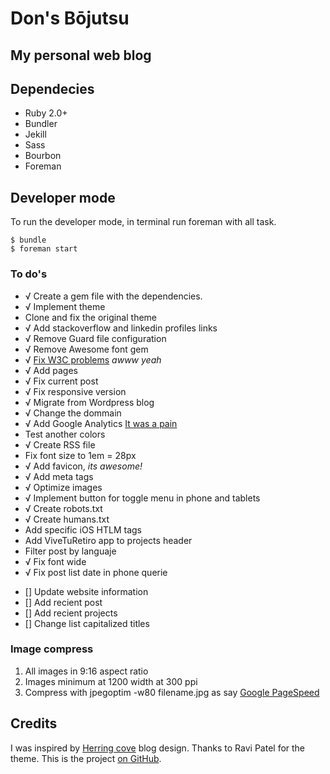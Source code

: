 Don's Bōjutsu
====================

My personal web blog
--------------------

## Dependecies

* Ruby 2.0+
* Bundler
* Jekill
* Sass
* Bourbon
* Foreman

## Developer mode

To run the developer mode, in terminal run foreman with all task.

    $ bundle
    $ foreman start

### To do's

* √ Create a gem file with the dependencies.
* √ Implement theme
* Clone and fix the original theme
* √ Add stackoverflow and linkedin profiles links
* √ Remove Guard file configuration
* √ Remove Awesome font gem
* √ [Fix W3C problems](http://validator.w3.org/check?uri=http%3A%2F%2Fgzfrancisco.github.io&charset=%28detect+automatically%29&doctype=Inline&group=0) *awww yeah*
* √ Add pages
* √ Fix current post
* √ Fix responsive version
* √ Migrate from Wordpress blog
* √ Change the dommain
* √ Add Google Analytics [It was a pain](https://productforums.google.com/forum/#!topic/analytics/WlMQzed6wC8)
* Test another colors
* √ Create RSS file
* Fix font size to 1em = 28px
* √ Add favicon, *its awesome!*
* √ Add meta tags
* √ Optimize images
* √ Implement button for toggle menu in phone and tablets
* √ Create robots.txt
* √ Create humans.txt
* Add specific iOS HTLM tags
* Add ViveTuRetiro app to projects header
* Filter post by languaje
* √ Fix font wide
* √ Fix post list date in phone querie

- [] Update website information
- [] Add recient post
- [] Add recient projects
- [] Change list capitalized titles


### Image compress

1. All images in 9:16 aspect ratio
2. Images minimum at 1200 width at 300 ppi
3. Compress with jpegoptim -w80 filename.jpg as say [Google PageSpeed](https://developers.google.com/speed/docs/best-practices/payload#CompressImages)


## Credits

I was inspired by [Herring cove](http://arnp.github.io/herring-cove/) blog design. Thanks to Ravi Patel for the theme. This is the project [on GitHub](https://github.com/arnp/herring-cove).
